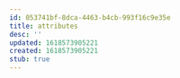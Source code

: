 ```yaml
---
id: 053741bf-8dca-4463-b4cb-993f16c9e35e
title: attributes
desc: ''
updated: 1618573905221
created: 1618573905221
stub: true
---
```


